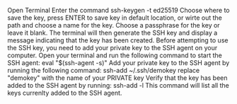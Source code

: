 Open Terminal
Enter the command  ssh-keygen -t ed25519 
Choose where to save the key, press ENTER to save key in default location, or wirte out the path and choose a name for the key.
Choose a passphrase for the key or leave it blank.
The terminal will then generate the SSH key and display a message indicating that the key has been created.
Before attempting to use the SSH key, you need to add your private key to the SSH agent on your computer.
Open your terminal and run the following command to start the SSH agent:  eval "$(ssh-agent -s)" 
Add your private key to the SSH agent by running the following command:  ssh-add ~/.ssh/demokey  replace "demokey" with the name of your PRIVATE key
Verify that the key has been added to the SSH agent by running:  ssh-add -l  This command will list all the keys currenlty added to the SSH agent.
